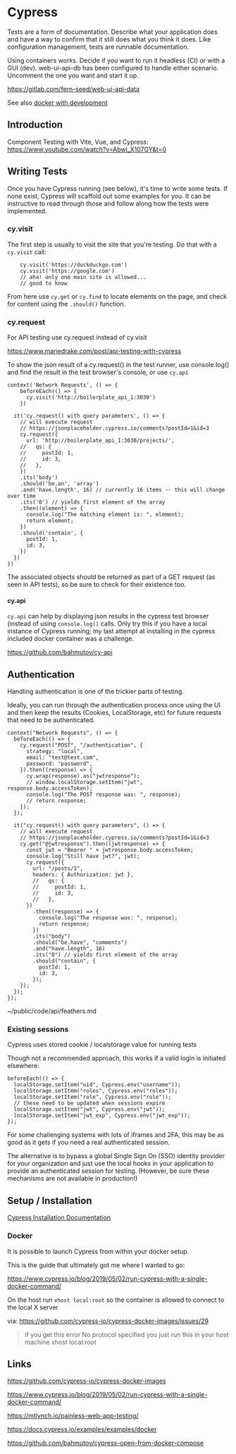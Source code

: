 # Cypress

Tests are a form of documentation. Describe what your application does and have a way to confirm that it still does what you think it does. Like configuration management, tests are runnable documentation. 

Using containers works. Decide if you want to run it headless (CI) or with a GUI (dev). web-ui-api-db has been configured to handle either scenario. Uncomment the one you want and start it up. 

https://gitlab.com/fern-seed/web-ui-api-data

See also [docker with development](../../system/virtualization/docker-compose.md)


## Introduction

Component Testing with Vite, Vue, and Cypress:
https://www.youtube.com/watch?v=Abwi_X107GY&t=0


## Writing Tests

Once you have Cypress running (see below), it's time to write some tests. If none exist, Cypress will scaffold out some examples for you. It can be instructive to read through those and follow along how the tests were implemented. 

### cy.visit

The first step is usually to visit the site that you're testing. Do that with a `cy.visit` call:

```
    cy.visit('https://duckduckgo.com')
    cy.visit('https://google.com')
    // aha! only one main site is allowed...
    // good to know
```

From here use `cy.get` or `cy.find` to locate elements on the page, and check for content using the `.should()` function. 


### cy.request 

For API testing use cy.request instead of cy.visit

https://www.mariedrake.com/post/api-testing-with-cypress

To show the json result of a cy.request() in the test runner, use console.log() and find the result in the test browser's console, or use `cy.api`

```
context('Network Requests', () => {
    beforeEach(() => {
      cy.visit('http://boilerplate_api_1:3030')
    })
  
  it('cy.request() with query parameters', () => {
    // will execute request
    // https://jsonplaceholder.cypress.io/comments?postId=1&id=3
    cy.request({
      url: 'http://boilerplate_api_1:3030/projects/',
    //   qs: {
    //     postId: 1,
    //     id: 3,
    //   },
    })
    .its('body')
    .should('be.an', 'array')
    .and('have.length', 16) // currently 16 items -- this will change over time
    .its('0') // yields first element of the array
    .then((element) => {
      console.log("The matching element is: ", element);
      return element;
    })
    .should('contain', {
      postId: 1,
      id: 3,
    })
  })
})
```

The associated objects should be returned as part of a GET request (as seen in API tests), so be sure to check for their existence too. 

#### cy.api

`cy.api` can help by displaying json results in the cypress test browser (instead of using `console.log()` calls. Only try this if you have a local instance of Cypress running; my last attempt at installing in the cypress included docker container was a challenge. 

https://github.com/bahmutov/cy-api


## Authentication

Handling authentication is one of the trickier parts of testing. 

Ideally, you can run through the authentication process once using the UI and then keep the results (Cookies, LocalStorage, etc) for future requests that need to be authenticated. 

```
context("Network Requests", () => {
  beforeEach(() => {
    cy.request("POST", "/authentication", {
      strategy: "local",
      email: "test@test.com",
      password: "password",
    }).then((response) => {
      cy.wrap(response).as("jwtresponse");
      // window.localStorage.setItem("jwt", response.body.accessToken);
      console.log("The POST response was: ", response);
      // return response;
    });
  });

  it("cy.request() with query parameters", () => {
    // will execute request
    // https://jsonplaceholder.cypress.io/comments?postId=1&id=3
    cy.get("@jwtresponse").then((jwtresponse) => {
      const jwt = "Bearer " + jwtresponse.body.accessToken;
      console.log("Still have jwt?", jwt);
      cy.request({
        url: "/posts/1",
        headers: { Authorization: jwt },
        //   qs: {
        //     postId: 1,
        //     id: 3,
        //   },
      })
        .then((response) => {
          console.log("The response was: ", response);
          return response;
        })
        .its("body")
        .should("be.have", "comments")
        .and("have.length", 16) 
        .its("0") // yields first element of the array
        .should("contain", {
          postId: 1,
          id: 3,
        });
    });
  });
});
```

~/public/code/api/feathers.md

### Existing sessions

Cypress uses stored cookie / localstorage value for running tests

Though not a recommended approach, this works if a valid login is initiated elsewhere: 

```
beforeEach(() => {
  localStorage.setItem("uid", Cypress.env("username"));
  localStorage.setItem("roles", Cypress.env("roles"));
  localStorage.setItem("role", Cypress.env("role"));
  // these need to be updated when sessions expire
  localStorage.setItem("jwt", Cypress.env("jwt"));
  localStorage.setItem("jwt_exp", Cypress.env("jwt_exp"));
});
```

For some challenging systems with lots of iframes and 2FA, this may be as good as it gets if you need a real authenticated session. 

The alternative is to bypass a global Single Sign On (SSO) identity provider for your organization and just use the local hooks in your application to provide an authenticated session for testing. (However, be sure these mechanisms are not available in production!)


## Setup / Installation

[Cypress Installation Documentation](https://docs.cypress.io/guides/getting-started/installing-cypress#System-requirements)

### Docker

It is possible to launch Cypress from within your docker setup.

This is the guide that ultimately got me where I wanted to go:

https://www.cypress.io/blog/2019/05/02/run-cypress-with-a-single-docker-command/

On the host run `xhost local:root` so the container is allowed to connect to the local X server

via: https://github.com/cypress-io/cypress-docker-images/issues/29

> if you get this error No protocol specified you just run this in your host machine xhost local:root 


## Links

https://github.com/cypress-io/cypress-docker-images

https://www.cypress.io/blog/2019/05/02/run-cypress-with-a-single-docker-command/

https://mtlynch.io/painless-web-app-testing/

https://docs.cypress.io/examples/examples/docker

https://github.com/bahmutov/cypress-open-from-docker-compose

